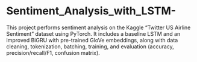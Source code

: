 # Sentiment_Analysis_with_LSTM-
This project performs sentiment analysis on the Kaggle “Twitter US Airline Sentiment” dataset using PyTorch. It includes a baseline LSTM and an improved BiGRU with pre-trained GloVe embeddings, along with data cleaning, tokenization, batching, training, and evaluation (accuracy, precision/recall/F1, confusion matrix).
